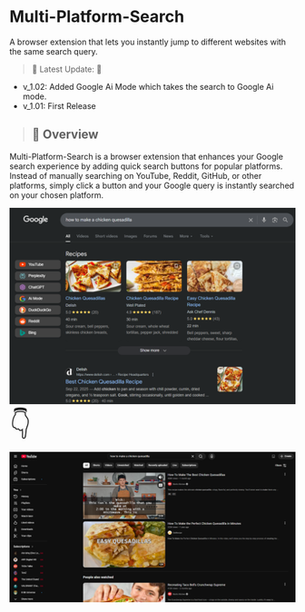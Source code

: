 # Multi-Platform-Search
A browser extension that lets you instantly jump to different websites with the same search query.


> 📗 Latest Update: 📗
- v_1.02: Added Google Ai Mode which takes the search to Google Ai mode.
- v_1.01: First Release

> ## 📖 Overview  

Multi-Platform-Search is a browser extension that enhances your Google search experience by adding quick search buttons for popular platforms. Instead of manually searching on YouTube, Reddit, GitHub, or other platforms, simply click a button and your Google query is instantly searched on your chosen platform.

<img src="/images/Google-Result.png">
<font size="30">👇</font>
<img src="/images/To-Youtube-Result.png">

> ## 